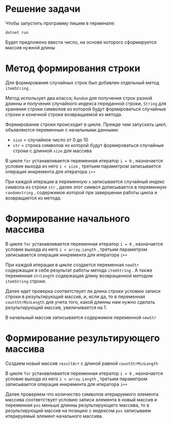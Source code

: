 # Решение задачи

Чтобы запустить программу пишем в терминале:

`dotnet run` 

Будет предложено ввести число, на основе которого сформируется массив нужной длины

# Метод формирования строки 

Для формирования случайных строк был добавлен отдельный метод `itemString` .

Метод использует два класса; `Random` для получения строк разной длинны и получения случайного индекса переданной строки, `String` для хранения строки символов из которой будут формироваться случайные строки и конечной строки возвращаемой из метода.

Формирование строки происходит в цикле. Прежде чем запускать цикл, объявляются переменные с начальными данными:

- `size` = случайное число от 0 до 10
- `str` = строка символов из которой будут формироваться случайные строки с длинной `size` для массива

В цикле `for` устанавливается переменная итератор `i = 0` , назначается условие выхода из него `i < size` , третьим параметром записывается операция инкремента для итератора `i++` 

При каждой итерации в переменную `x` записывается случайный индекс символа из строки `str` , далее этот символ дописывается в переменную `randomstring` , содержимое которой при завершении работы цикла и возвращается из метода.

# Формирование начального массива

В цикле `for` устанавливается переменная итератор `i = 0` , назначается условие выхода из него `i < array.Length` , третьим параметром записывается операция инкремента для итератора `i++` 

При каждой итерации в цикле создается переменная `newStr` содержащая в себе результат работы метода `itemString` . А также переменная `strLength` содержащая длину возвращенной методом `itemString` строки.

Далее идет проверка соответствует ли длина строки условию записи строки в результирующий массив, и, если да, то в переменная `countStrMinLength` для учета того, какой длинны нам нужно сделать результирующий массив, увеличивается на 1.

В начальный массив записывается содержимое переменной `newStr`

# Формирование результирующего массива

Создаем новый массив `resultArr` с длиной равной `countStrMinLength`

В цикле `for` устанавливается переменная итератор `i = 0` , назначается условие выхода из него `i < array.Length` , третьим параметром записывается операция инкремента для итератора `i++` 

Далее проверяем что количество символов итерируемого элемента массива соответствует условию записи элемента в новый массив и переменная `pos` меньше длинны результирующего массива, то в результирующий массив на позицию с индексом `pos` записываем итерируемый элемент начального массива.
